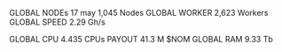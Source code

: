 GLOBAL NODEs 17 may
1,045 Nodes
GLOBAL WORKER
2,623 Workers
GLOBAL SPEED
2.29 Gh/s

GLOBAL CPU
4.435 CPUs
PAYOUT
41.3 M $NOM
GLOBAL RAM
9.33 Tb

